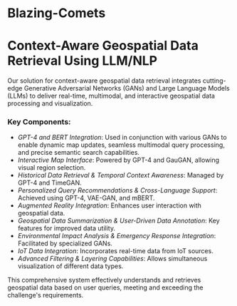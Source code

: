 # Blazing-Comets
# Context-Aware Geospatial Data Retrieval Using LLM/NLP

Our solution for context-aware geospatial data retrieval integrates cutting-edge Generative Adversarial Networks (GANs) and Large Language Models (LLMs) to deliver real-time, multimodal, and interactive geospatial data processing and visualization.

### Key Components:
- *GPT-4 and BERT Integration*: Used in conjunction with various GANs to enable dynamic map updates, seamless multimodal query processing, and precise semantic search capabilities.
- *Interactive Map Interface*: Powered by GPT-4 and GauGAN, allowing visual region selection.
- *Historical Data Retrieval & Temporal Context Awareness*: Managed by GPT-4 and TimeGAN.
- *Personalized Query Recommendations & Cross-Language Support*: Achieved using GPT-4, VAE-GAN, and mBERT.
- *Augmented Reality Integration*: Enhances user interaction with geospatial data.
- *Geospatial Data Summarization & User-Driven Data Annotation*: Key features for improved data utility.
- *Environmental Impact Analysis & Emergency Response Integration*: Facilitated by specialized GANs.
- *IoT Data Integration*: Incorporates real-time data from IoT sources.
- *Advanced Filtering & Layering Capabilities*: Allows simultaneous visualization of different data types.

This comprehensive system effectively understands and retrieves geospatial data based on user queries, meeting and exceeding the challenge's requirements.
